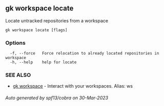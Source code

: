 ## gk workspace locate

Locate untracked repositories from a workspace

```
gk workspace locate [flags]
```

### Options

```
  -f, --force   Force relocation to already located repositories in workspace
  -h, --help    help for locate
```

### SEE ALSO

* [gk workspace](gk_workspace.md)	 - Interact with your workspaces. Alias: ws

###### Auto generated by spf13/cobra on 30-Mar-2023
